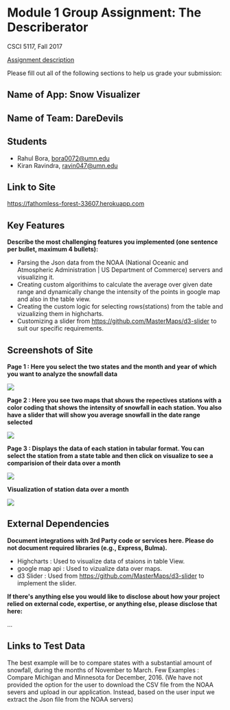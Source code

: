 # Module 1 Group Assignment: The Describerator

CSCI 5117, Fall 2017

[Assignment description](https://docs.google.com/document/d/1956Z3EZJi9RWU6JqPHEh5ZZBmDOKFex-HtsBLz66tt4/edit#)

Please fill out all of the following sections to help us grade your submission:


## Name of App: Snow Visualizer


## Name of Team: DareDevils


## Students

* Rahul Bora, bora0072@umn.edu
* Kiran Ravindra, ravin047@umn.edu


## Link to Site

https://fathomless-forest-33607.herokuapp.com

## Key Features

**Describe the most challenging features you implemented
(one sentence per bullet, maximum 4 bullets):**

* Parsing the Json data from the NOAA (National Oceanic and Atmospheric Administration | US Department of Commerce) servers and visualizing it.
* Creating custom algorithims to calculate the average over given date range and dynamically change the intensity of the points in google map and also in the table view.
* Creating the custom logic for selecting rows(stations) from the table and vizualizing them in highcharts.
* Customizing a slider from https://github.com/MasterMaps/d3-slider to suit our specific requirements. 


## Screenshots of Site

**Page 1 : Here you select the two states and the month and year of which you want to analyze the snowfall data**

![](https://github.com/umn-5117-f17/module-1-group-assignment-daredevils/blob/master/public/screenshots/screen1.png)

**Page 2 : Here you see two maps that shows the repectives stations with a color coding that shows the intensity of snowfall in each station. You also have a slider that will show you average snowfall in the date range selected**

![](https://github.com/umn-5117-f17/module-1-group-assignment-daredevils/blob/master/public/screenshots/screen2.png)

**Page 3 : Displays the data of each station in tabular format. You can select the station from a state table and then click on visualize to see a comparision of their data over a month**

![](https://github.com/umn-5117-f17/module-1-group-assignment-daredevils/blob/master/public/screenshots/screen3.png)

**Visualization of station data over a month**

![](https://github.com/umn-5117-f17/module-1-group-assignment-daredevils/blob/master/public/screenshots/screen4.png)




## External Dependencies

**Document integrations with 3rd Party code or services here.
Please do not document required libraries (e.g., Express, Bulma).**

* Highcharts : Used to visualize data of staions in table View.
* google map api : Used to vizualize data over maps.
* d3 Slider : Used from https://github.com/MasterMaps/d3-slider to implement the slider.

**If there's anything else you would like to disclose about how your project
relied on external code, expertise, or anything else, please disclose that
here:**

...


## Links to Test Data

The best example will be to compare states with a substantial amount of snowfall, during the months of November to March. 
Few Examples :
Compare Michigan and Minnesota for December, 2016. 
(We have not provided the option for the user to download the CSV file from the NOAA severs and upload in our application. Instead, based on the user input we extract the Json file from the NOAA servers)


